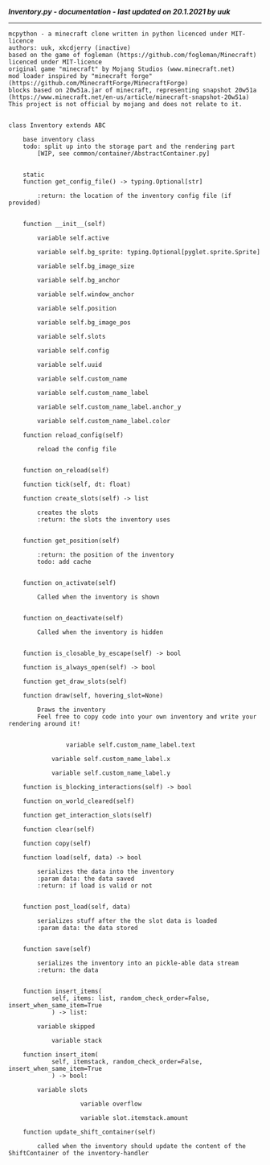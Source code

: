 ***Inventory.py - documentation - last updated on 20.1.2021 by uuk***
___

    mcpython - a minecraft clone written in python licenced under MIT-licence
    authors: uuk, xkcdjerry (inactive)
    based on the game of fogleman (https://github.com/fogleman/Minecraft) licenced under MIT-licence
    original game "minecraft" by Mojang Studios (www.minecraft.net)
    mod loader inspired by "minecraft forge" (https://github.com/MinecraftForge/MinecraftForge)
    blocks based on 20w51a.jar of minecraft, representing snapshot 20w51a
    (https://www.minecraft.net/en-us/article/minecraft-snapshot-20w51a)
    This project is not official by mojang and does not relate to it.


    class Inventory extends ABC
        
        base inventory class
        todo: split up into the storage part and the rendering part
            [WIP, see common/container/AbstractContainer.py]


        static
        function get_config_file() -> typing.Optional[str]
            
            :return: the location of the inventory config file (if provided)


        function __init__(self)

            variable self.active

            variable self.bg_sprite: typing.Optional[pyglet.sprite.Sprite]

            variable self.bg_image_size

            variable self.bg_anchor

            variable self.window_anchor

            variable self.position

            variable self.bg_image_pos

            variable self.slots

            variable self.config

            variable self.uuid

            variable self.custom_name

            variable self.custom_name_label

            variable self.custom_name_label.anchor_y

            variable self.custom_name_label.color

        function reload_config(self)
            
            reload the config file


        function on_reload(self)

        function tick(self, dt: float)

        function create_slots(self) -> list
            
            creates the slots
            :return: the slots the inventory uses


        function get_position(self)
            
            :return: the position of the inventory
            todo: add cache


        function on_activate(self)
            
            Called when the inventory is shown


        function on_deactivate(self)
            
            Called when the inventory is hidden


        function is_closable_by_escape(self) -> bool

        function is_always_open(self) -> bool

        function get_draw_slots(self)

        function draw(self, hovering_slot=None)
            
            Draws the inventory
            Feel free to copy code into your own inventory and write your rendering around it!


                    variable self.custom_name_label.text

                variable self.custom_name_label.x

                variable self.custom_name_label.y

        function is_blocking_interactions(self) -> bool

        function on_world_cleared(self)

        function get_interaction_slots(self)

        function clear(self)

        function copy(self)

        function load(self, data) -> bool
            
            serializes the data into the inventory
            :param data: the data saved
            :return: if load is valid or not


        function post_load(self, data)
            
            serializes stuff after the the slot data is loaded
            :param data: the data stored


        function save(self)
            
            serializes the inventory into an pickle-able data stream
            :return: the data


        function insert_items(
                self, items: list, random_check_order=False, insert_when_same_item=True
                ) -> list:

            variable skipped

                variable stack

        function insert_item(
                self, itemstack, random_check_order=False, insert_when_same_item=True
                ) -> bool:

            variable slots

                        variable overflow

                        variable slot.itemstack.amount

        function update_shift_container(self)
            
            called when the inventory should update the content of the ShiftContainer of the inventory-handler
